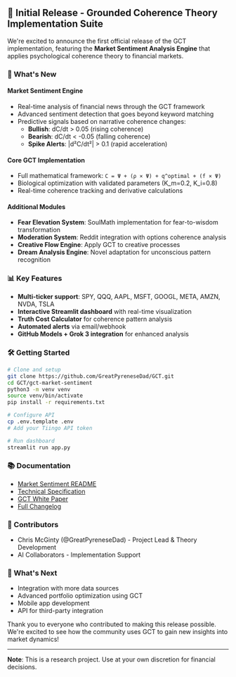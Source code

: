 ## 🎉 Initial Release - Grounded Coherence Theory Implementation Suite

We're excited to announce the first official release of the GCT implementation, featuring the **Market Sentiment Analysis Engine** that applies psychological coherence theory to financial markets.

### 🚀 What's New

#### **Market Sentiment Engine**
- Real-time analysis of financial news through the GCT framework
- Advanced sentiment detection that goes beyond keyword matching
- Predictive signals based on narrative coherence changes:
  - **Bullish**: dC/dt > 0.05 (rising coherence)
  - **Bearish**: dC/dt < -0.05 (falling coherence)
  - **Spike Alerts**: |d²C/dt²| > 0.1 (rapid acceleration)

#### **Core GCT Implementation**
- Full mathematical framework: `C = Ψ + (ρ × Ψ) + q^optimal + (f × Ψ)`
- Biological optimization with validated parameters (K_m=0.2, K_i=0.8)
- Real-time coherence tracking and derivative calculations

#### **Additional Modules**
- **Fear Elevation System**: SoulMath implementation for fear-to-wisdom transformation
- **Moderation System**: Reddit integration with options coherence analysis
- **Creative Flow Engine**: Apply GCT to creative processes
- **Dream Analysis Engine**: Novel adaptation for unconscious pattern recognition

### 📊 Key Features

- **Multi-ticker support**: SPY, QQQ, AAPL, MSFT, GOOGL, META, AMZN, NVDA, TSLA
- **Interactive Streamlit dashboard** with real-time visualization
- **Truth Cost Calculator** for coherence pattern analysis
- **Automated alerts** via email/webhook
- **GitHub Models + Grok 3 integration** for enhanced analysis

### 🛠️ Getting Started

```bash
# Clone and setup
git clone https://github.com/GreatPyreneseDad/GCT.git
cd GCT/gct-market-sentiment
python3 -m venv venv
source venv/bin/activate
pip install -r requirements.txt

# Configure API
cp .env.template .env
# Add your Tiingo API token

# Run dashboard
streamlit run app.py
```

### 📚 Documentation

- [Market Sentiment README](gct-market-sentiment/README.md)
- [Technical Specification](docs/SPEC-1-Market-Sentiment-Engine.md)
- [GCT White Paper](docs/WHITEPAPER.md)
- [Full Changelog](CHANGELOG.md)

### 🤝 Contributors

- Chris McGinty (@GreatPyreneseDad) - Project Lead & Theory Development
- AI Collaborators - Implementation Support

### 🔗 What's Next

- Integration with more data sources
- Advanced portfolio optimization using GCT
- Mobile app development
- API for third-party integration

Thank you to everyone who contributed to making this release possible. We're excited to see how the community uses GCT to gain new insights into market dynamics!

---

**Note**: This is a research project. Use at your own discretion for financial decisions.